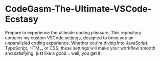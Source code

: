 # CodeGasm-The-Ultimate-VSCode-Ecstasy
Prepare to experience the ultimate coding pleasure. This repository contains my custom VSCode settings, designed to bring you an unparalleled coding experience. Whether you're diving into JavaScript, TypeScript, HTML, or CSS, these settings will make your workflow smooth and satisfying, just like a good... well, you get it.
